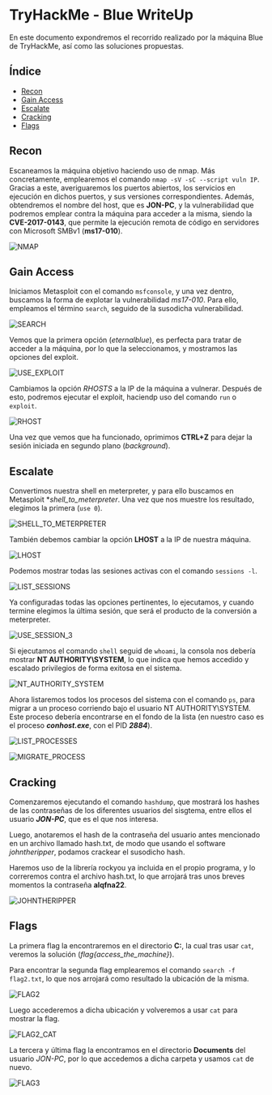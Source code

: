 # TryHackMe - Blue WriteUp

En este documento expondremos el recorrido realizado por la máquina Blue de TryHackMe, así como las soluciones propuestas.

## Índice

- [Recon](#recon)
- [Gain Access](#gain-access)
- [Escalate](#escalate)
- [Cracking](#cracking)
- [Flags](#flags)

## Recon

Escaneamos la máquina objetivo haciendo uso de nmap. Más concretamente, emplearemos el comando `nmap -sV -sC --script vuln IP`. Gracias a este, averiguaremos los puertos abiertos, los servicios en ejecución en dichos puertos, y sus versiones correspondientes. Además, obtendremos el nombre del host, que es **JON-PC**, y la vulnerabilidad que podremos emplear contra la máquina para acceder a la misma, siendo la **CVE-2017-0143**, que permite la ejecución remota de código en servidores con Microsoft SMBv1 (**ms17-010**).

![NMAP](img/nmap.png)

## Gain Access

Iniciamos Metasploit con el comando `msfconsole`, y una vez dentro, buscamos la forma de explotar la vulnerabilidad *ms17-010*. Para ello, empleamos el término `search`, seguido de la susodicha vulnerabilidad.

![SEARCH](img/search_ms17.png)

Vemos que la primera opción (*eternalblue*), es perfecta para tratar de acceder a la máquina, por lo que la seleccionamos, y mostramos las opciones del exploit.

![USE_EXPLOIT](img/use_exploit.png)

Cambiamos la opción *RHOSTS* a la IP de la máquina a vulnerar. Después de esto, podremos ejecutar el exploit, haciendp uso del comando `run` o `exploit`.

![RHOST](img/run_exploit.png)

Una vez que vemos que ha funcionado, oprimimos **CTRL+Z** para dejar la sesión iniciada en segundo plano (*background*).

## Escalate

Convertimos nuestra shell en meterpreter, y para ello buscamos en Metasploit **shell_to_meterpreter*. Una vez que nos muestre los resultado, elegimos la primera (`use 0`).

![SHELL_TO_METERPRETER](img/search_shell_to_meterpreter.png)

También debemos cambiar la opción **LHOST** a la IP de nuestra máquina.

![LHOST](img/set_LHOST.png)

Podemos mostrar todas las sesiones activas con el comando `sessions -l`.

![LIST_SESSIONS](img/list_sessions.png)

Ya configuradas todas las opciones pertinentes, lo ejecutamos, y cuando termine elegimos la última sesión, que será el producto de la conversión a meterpreter.

![USE_SESSION_3](img/use_SESSION_3.png)

Si ejecutamos el comando `shell` seguid de `whoami`, la consola nos debería mostrar **NT AUTHORITY\SYSTEM**, lo que indica que hemos accedido y escalado privilegios de forma exitosa en el sistema.

![NT_AUTHORITY_SYSTEM](img/nt_autority_system.png)

Ahora listaremos todos los procesos del sistema con el comando `ps`, para  migrar a un proceso corriendo bajo el usuario NT AUTHORITY\SYSTEM. Este proceso debería encontrarse en el fondo de la lista (en nuestro caso es el proceso ***conhost.exe***, con el PID ***2884***).

![LIST_PROCESSES](img/list_processes.png)

![MIGRATE_PROCESS](img/migrate_process_2884.png)

## Cracking

Comenzaremos ejecutando el comando `hashdump`, que mostrará los hashes de las contraseñas de los diferentes usuarios del sisgtema, entre ellos el usuario ***JON-PC***, que es el que nos interesa. 

Luego, anotaremos el hash de la contraseña del usuario antes mencionado en un archivo llamado hash.txt, de modo que usando el software *johntheripper*, podamos crackear el susodicho hash. 

Haremos uso de la librería rockyou ya incluida en el propio programa, y lo correremos contra el archivo hash.txt, lo que arrojará tras unos breves momentos la contraseña **alqfna22**.

![JOHNTHERIPPER](img/johnthereaper_crack_Jon_password.png)

## Flags

La primera flag la encontraremos en el directorio **C:**, la cual tras usar `cat`, veremos la solución (*flag{access_the_machine}*). 

Para encontrar la segunda flag emplearemos el comando `search -f flag2.txt`, lo que nos arrojará como resultado la ubicación de la misma.

![FLAG2](img/flag2_search.png)

Luego accederemos a dicha ubicación y volveremos a usar `cat` para mostrar la flag.

![FLAG2_CAT](img/flag2.png)

La tercera y última flag la encontramos en el directorio **Documents** del usuario *JON-PC*, por lo que accedemos a dicha carpeta y usamos `cat` de nuevo.

![FLAG3](img/flag3.png)